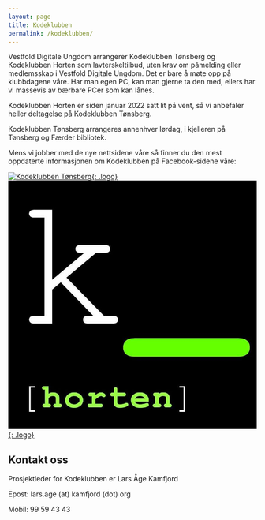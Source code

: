 ```yaml
---
layout: page
title: Kodeklubben
permalink: /kodeklubben/
---
```


Vestfold Digitale Ungdom arrangerer Kodeklubben Tønsberg og Kodeklubben Horten som lavterskeltilbud, uten krav om påmelding eller medlemsskap i Vestfold Digitale Ungdom. Det er bare å møte opp på klubbdagene våre. Har man egen PC, kan man gjerne ta den med, ellers har vi massevis av bærbare PCer som kan lånes.

Kodeklubben Horten er siden januar 2022 satt lit på vent, så vi anbefaler heller deltagelse på Kodeklubben Tønsberg.

Kodeklubben Tønsberg arrangeres annenhver lørdag, i kjelleren på Tønsberg og Færder bibliotek. 

Mens vi jobber med de nye nettsidene våre så finner du den mest oppdaterte informasjonen om Kodeklubben på Facebook-sidene våre:

[![Kodeklubben Tønsberg](assets/logos/kodeklubben_tønsberg.png){: .logo}](https://nb-no.facebook.com/KodeklubbenTonsberg/)
[![Kodeklubben Horten](assets/logos/kodeklubben_horten.jpg){: .logo}](https://nb-no.facebook.com/KodeklubbenHorten/)

## Kontakt oss

Prosjektleder for Kodeklubben er Lars Åge Kamfjord

Epost: lars.age (at) kamfjord (dot) org

Mobil: 99 59 43 43
